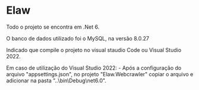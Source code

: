 # Elaw

Todo o projeto se encontra em .Net 6.

O banco de dados utilizado foi o MySQL, na versão 8.0.27

Indicado que compile o projeto no visual staudio Code  ou Visual Studio 2022.

Em caso de utilização do Visual Studio 2022:
    - Após a configuração do arquivo "appsettings.json", no projeto "Elaw.Webcrawler" copiar o arquivo e adicionar na pasta "..\bin\Debug\net6.0\".
